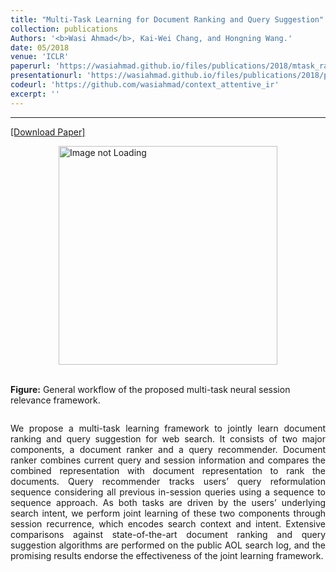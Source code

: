 ```yaml
---
title: "Multi-Task Learning for Document Ranking and Query Suggestion"
collection: publications
Authors: '<b>Wasi Ahmad</b>, Kai-Wei Chang, and Hongning Wang.'
date: 05/2018
venue: 'ICLR'
paperurl: 'https://wasiahmad.github.io/files/publications/2018/mtask_ranking_suggestion.pdf'
presentationurl: 'https://wasiahmad.github.io/files/publications/2018/poster_mtask_ranking_suggestion.pdf'
codeurl: 'https://github.com/wasiahmad/context_attentive_ir'
excerpt: ''
---
```

---
<a href='https://wasiahmad.github.io/files/publications/2018/mtask_ranking_suggestion.pdf' target="_blank">[Download Paper]</a>

<div style='display: flex; justify-content: center;'>
  <img src='https://wasiahmad.github.io/files/publications/2018/MNSRF-1.png' 
alt='Image not Loading' style='height:350px;' align='middle'>
</div>
<div style='display: flex; justify-content: center;'><p>
  <br><b>Figure:</b>  General workflow of the proposed multi-task neural session relevance framework.<br>
</p></div>

<p align="justify">
We propose a multi-task learning framework to jointly learn document ranking and query suggestion for web search. 
It consists of two major components, a document ranker and a query recommender. Document ranker combines current query and 
session information and compares the combined representation with document representation to rank the documents. Query 
recommender tracks users’ query reformulation sequence considering all previous in-session queries using a sequence to 
sequence approach. As both tasks are driven by the users’ underlying search intent, we perform joint learning of these two 
components through session recurrence, which encodes search context and intent. Extensive comparisons against state-of-the-art 
document ranking and query suggestion algorithms are performed on the public AOL search log, and the promising results 
endorse the effectiveness of the joint learning framework.
</p>
